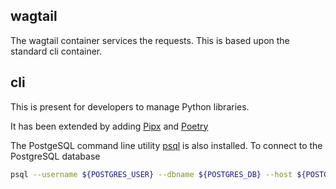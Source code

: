 ## wagtail
The wagtail container services the requests. This is based upon the standard cli
container.  

## cli
This is present for developers to manage Python libraries.

It has been extended by adding [Pipx](https://realpython.com/python-pipx/) and [Poetry](https://python-poetry.org/)  

The PostgeSQL command line utility [psql](https://www.postgresql.org/docs/current/app-psql.html) is also installed.
To connect to the PostgreSQL database
``` bash
psql --username ${POSTGRES_USER} --dbname ${POSTGRES_DB} --host ${POSTGRES_HOST}
```
